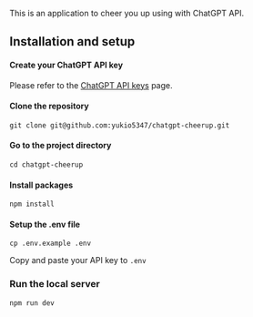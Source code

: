 This is an application to cheer you up using with ChatGPT API.

## Installation and setup

#### Create your ChatGPT API key

Please refer to the [ChatGPT API keys](https://platform.openai.com/account/api-keys) page.

#### Clone the repository
```
git clone git@github.com:yukio5347/chatgpt-cheerup.git
```

#### Go to the project directory
```
cd chatgpt-cheerup
```

#### Install packages
```
npm install
```

#### Setup the .env file
```
cp .env.example .env
```
Copy and paste your API key to `.env`

### Run the local server
```
npm run dev
```
